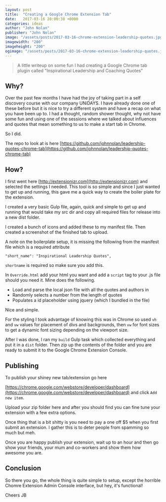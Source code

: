 ```yaml
---
layout: post
title:  "Creating a Google Chrome Extension Tab"
date:   2017-03-16 20:00:38 +0000
categories: ideas
author: "John Nolan"
publisher: "John Nolan"
image: "/assets/posts/2017-03-16-chrome-extension-leadership-quotes.jpg"
imagewidth: "200"
imageheight: "200"
ogimage: "/assets/posts/2017-03-16-chrome-extension-leadership-quotes.jpg"
---
```


> A little writeup on some fun I had creating a Google Chrome
tab plugin called "Inspirational Leadership and Coaching Quotes"

## Why?
Over the past few months I have had the joy of taking part in
a self discovery course with our company UNiDAYS. I have already done
one of these before but it is nice to try a different system
and have a recap on what you have been up to. I had a thought,
random shower thought, why not have some fun and using one
of the sessions where we talked about influences and quotes
that mean something to us to make a start tab in Chrome. 

So I did.

The repo to look at is here [https://github.com/johnnolan/leadership-quotes-chrome-tab](https://github.com/johnnolan/leadership-quotes-chrome-tab)

## How?
I first went here [http://extensionizr.com](http://extensionizr.com) 
and selected the settings I needed. This tool is so simple and 
since I just wanted to get up and running, this gave me a quick
way to create the boiler plate for the extension.

I created a very basic Gulp file, again, quick and simple to
get up and running that would take my src dir and copy all
required files for release into a new dist folder.

I created a bunch of icons and added these to my manifest file.
 Then created a screenshot of the finished tab to upload.
 
A note on the boilerplate setup, it is missing the following 
from the manifest file which is a required attribute

```"short_name": "Inspirational Leadership Quotes",```

```shortname``` is required so make sure you add this.

In ```Override.html``` add your html you want and add a ```script```
tag to your .js file should you need it. Mine does the following.

* Load and parse the local json file with all the quotes and
authors in
* Randomly selects a number from the length of quotes
* Populates a id placeholder using jquery (which I bundled
in the file)

Nice and simple.

For the styling I took advantage of knowing this was in Chrome
so used ```vh``` and ```vw``` values for placement of divs and
backgrounds, then ```vw``` for font sizes to get a dynamic font
sizing depending on the viewport size.

After I was done, I ran my ```build``` Gulp task which collected
everything and put it in a ```dist``` folder. Then zip up the contents
of the folder and you are ready to submit it to the Google
Chrome Extension Console.

## Publishing
To publish your shiney new tab/extension go here

[https://chrome.google.com/webstore/developer/dashboard](https://chrome.google.com/webstore/developer/dashboard)
and click ```Add new item```.

Upload your zip folder here and after you should find you can 
fine tune your extension with a few extra options.

Once thing that is a bit shitty is you need to pay a one off $5 
when you first submit an extension. I gather this is to deter 
people from spamming so much but meh.

Once you are happy publish your extension, wait up to an hour 
and then go show your friends, your mum and co-workers and 
show them how awesome you are.

## Conclusion
So there you go, the whole thing is quite simple to setup, except
the horrible Chomre Extension Admin Console interface, but hey,
it's functional!

Cheers
JB